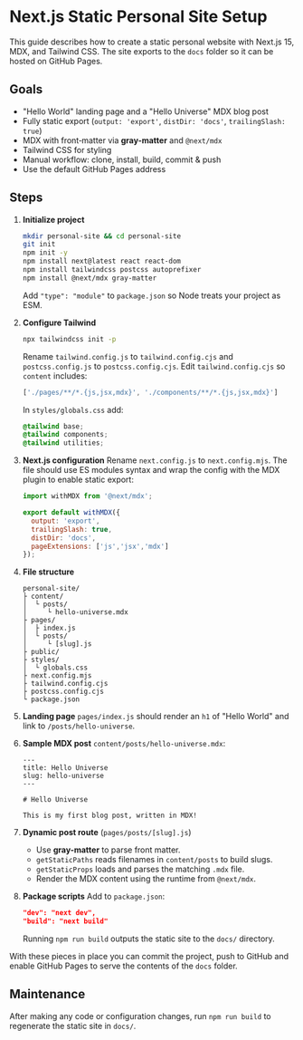 # Next.js Static Personal Site Setup

This guide describes how to create a static personal website with Next.js 15, MDX, and Tailwind CSS. The site exports to the `docs` folder so it can be hosted on GitHub Pages.

## Goals

- "Hello World" landing page and a "Hello Universe" MDX blog post
- Fully static export (`output: 'export'`, `distDir: 'docs'`, `trailingSlash: true`)
- MDX with front‑matter via **gray-matter** and `@next/mdx`
- Tailwind CSS for styling
- Manual workflow: clone, install, build, commit & push
- Use the default GitHub Pages address

## Steps

1. **Initialize project**
   ```bash
   mkdir personal-site && cd personal-site
   git init
   npm init -y
   npm install next@latest react react-dom
   npm install tailwindcss postcss autoprefixer
   npm install @next/mdx gray-matter
   ```
   Add `"type": "module"` to `package.json` so Node treats your project as ESM.

2. **Configure Tailwind**
   ```bash
   npx tailwindcss init -p
   ```
   Rename `tailwind.config.js` to `tailwind.config.cjs` and `postcss.config.js` to `postcss.config.cjs`.
   Edit `tailwind.config.cjs` so `content` includes:
   ```js
   ['./pages/**/*.{js,jsx,mdx}', './components/**/*.{js,jsx,mdx}']
   ```
   In `styles/globals.css` add:
   ```css
   @tailwind base;
   @tailwind components;
   @tailwind utilities;
   ```

3. **Next.js configuration**
  Rename `next.config.js` to `next.config.mjs`. The file should use ES modules syntax and wrap the config with the MDX plugin to enable static export:
   ```js
   import withMDX from '@next/mdx';

   export default withMDX({
     output: 'export',
     trailingSlash: true,
     distDir: 'docs',
     pageExtensions: ['js','jsx','mdx']
   });
   ```

4. **File structure**
   ```text
   personal-site/
   ├ content/
   │  └ posts/
   │     └ hello-universe.mdx
   ├ pages/
   │  ├ index.js
   │  └ posts/
   │     └ [slug].js
   ├ public/
   ├ styles/
   │  └ globals.css
   ├ next.config.mjs
   ├ tailwind.config.cjs
   ├ postcss.config.cjs
   └ package.json
   ```

5. **Landing page**
   `pages/index.js` should render an `h1` of "Hello World" and link to `/posts/hello-universe`.

6. **Sample MDX post**
   `content/posts/hello-universe.mdx`:
   ```mdx
   ---
   title: Hello Universe
   slug: hello-universe
   ---

   # Hello Universe

   This is my first blog post, written in MDX!
   ```

7. **Dynamic post route** (`pages/posts/[slug].js`)
   - Use **gray-matter** to parse front matter.
   - `getStaticPaths` reads filenames in `content/posts` to build slugs.
   - `getStaticProps` loads and parses the matching `.mdx` file.
   - Render the MDX content using the runtime from `@next/mdx`.

8. **Package scripts**
   Add to `package.json`:
   ```json
   "dev": "next dev",
   "build": "next build"
   ```
   Running `npm run build` outputs the static site to the `docs/` directory.

With these pieces in place you can commit the project, push to GitHub and enable GitHub Pages to serve the contents of the `docs` folder.

## Maintenance
After making any code or configuration changes, run `npm run build` to regenerate the static site in `docs/`.
